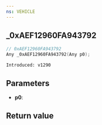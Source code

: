 ```yaml
---
ns: VEHICLE
---
```

## _0xAEF12960FA943792

```c
// 0xAEF12960FA943792
Any _0xAEF12960FA943792(Any p0);
```

```
Introduced: v1290
```

## Parameters
* **p0**:

## Return value
